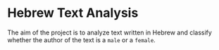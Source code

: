 # Hebrew Text Analysis
 The aim of the project is to analyze text written in Hebrew and classify whether the author of the text is a `male` or a `female`.
